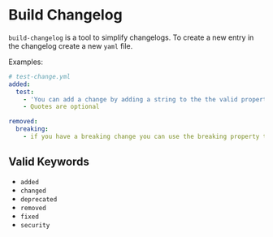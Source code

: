 # Build Changelog

`build-changelog` is a tool to simplify changelogs. To create a new entry in the
changelog create a new `yaml` file.

Examples:

```yaml
# test-change.yml
added:
  test:
    - 'You can add a change by adding a string to the the valid properties.'
    - Quotes are optional

removed:
  breaking:
    - if you have a breaking change you can use the breaking property to have the prefix.
```

## Valid Keywords

- `added`
- `changed`
- `deprecated`
- `removed`
- `fixed`
- `security`
